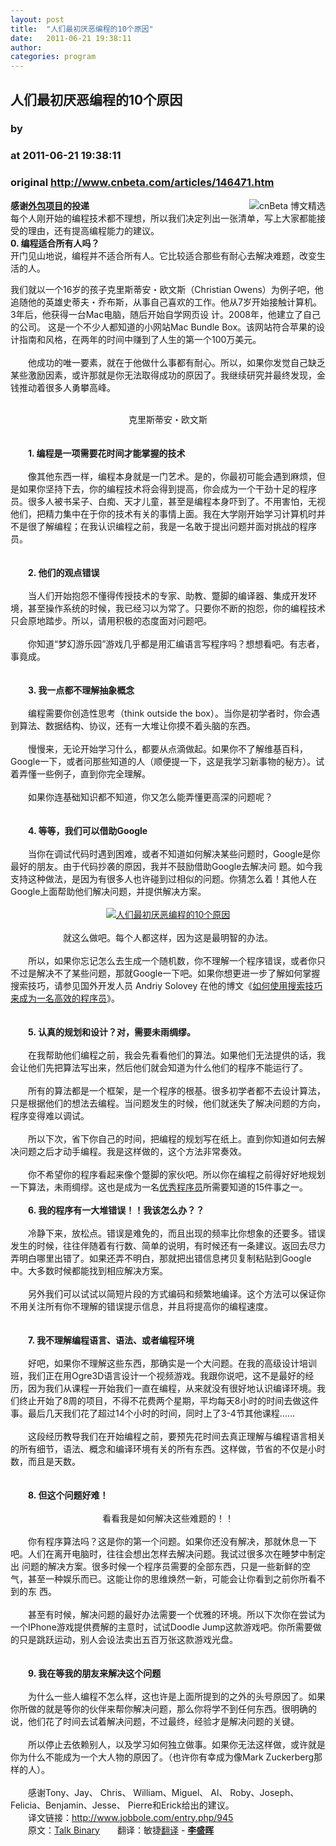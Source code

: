 ```yaml
---
layout: post
title:  "人们最初厌恶编程的10个原因"
date:   2011-06-21 19:38:11
author: 
categories: program
---
```


## 人们最初厌恶编程的10个原因
### by 
### at 2011-06-21 19:38:11
### original <http://www.cnbeta.com/articles/146471.htm>

<div><a rel="nofollow" href="http://www.cnbeta.com/topics/311.htm"><img src="http://img.cnbeta.com/topics/blogselect.gif" alt="cnBeta 博文精选" name="sign" align="right"></a>
        <p><b>感谢<a rel="nofollow" href="http://www.vastwork.com/zh">外包项目</a>的投递</b><br>
每个人刚开始的编程技术都不理想，所以我们决定列出一张清单，写上大家都能接受的理由，还有提高编程能力的建议。<br>
<strong>0. 编程适合所有人吗？</strong><br>
开门见山地说，编程并不适合所有人。它比较适合那些有耐心去解决难题，改变生活的人。</p>
		<p>我们就以一个16岁的孩子克里斯蒂安・欧文斯（Christian 
Owens）为例子吧，他追随他的英雄史蒂夫・乔布斯，从事自己喜欢的工作。他从7岁开始接触计算机。3年后，他获得一台Mac电脑，随后开始自学网页设
计。2008年，他建立了自己的公司。 这是一个不少人都知道的小网站Mac Bundle 
Box。该网站符合苹果的设计指南和风格，在两年的时间中赚到了人生的第一个100万美元。<br>
<br>
　　他成功的唯一要素，就在于他做什么事都有耐心。所以，如果你发觉自己缺乏某些激励因素，或许那就是你无法取得成功的原因了。我继续研究并最终发现，金钱推动着很多人勇攀高峰。<br>
<br>
<div align="center"><img src="http://cache.gawkerassets.com/assets/images/4/2010/08/500x_branchrkid.jpg" alt="" border="0"><br>
克里斯蒂安・欧文斯<br>
<div align="left"> <br>
</div>
<br>
</div>
 　　<b>1. 编程是一项需要花时间才能掌握的技术</b><br>
<br>
　　像其他东西一样，编程本身就是一门艺术。是的，你最初可能会遇到麻烦，但是如果你坚持下去，你的编程技术将会得到提高，你会成为一个干劲十足的程序
员。很多人被书呆子、白痴、天才儿童，甚至是编程本身吓到了。不用害怕，无视他们，把精力集中在于你的技术有关的事情上面。我在大学刚开始学习计算机时并
不是很了解编程；在我认识编程之前，我是一名敢于提出问题并面对挑战的程序员。<br>
<br>
<br>
　　<b>2. 他们的观点错误</b><br>
<br>
　　当人们开始抱怨不懂得传授技术的专家、助教、蹩脚的编译器、集成开发环境，甚至操作系统的时候，我已经习以为常了。只要你不断的抱怨，你的编程技术只会原地踏步。所以，请用积极的态度面对问题吧。<br>
<br>
　　你知道“梦幻游乐园”游戏几乎都是用汇编语言写程序吗？想想看吧。有志者，事竟成。<br>
<br>
<br>
　　<b>3. 我一点都不理解抽象概念</b><br>
<br>
　　编程需要你创造性思考（think outside the box）。当你是初学者时，你会遇到算法、数据结构、协议，还有一大堆让你摸不着头脑的东西。<br>
<br>
　　慢慢来，无论开始学习什么，都要从点滴做起。如果你不了解维基百科，Google一下，或者问那些知道的人（顺便提一下，这是我学习新事物的秘方）。试着弄懂一些例子，直到你完全理解。<br>
<br>
　　如果你连基础知识都不知道，你又怎么能弄懂更高深的问题呢？<br>
<br>
<br>
　　<b>4. 等等，我们可以借助Google</b><br>
<br>
　　当你在调试代码时遇到困难，或者不知道如何解决某些问题时，Google是你最好的朋友。由于代码抄袭的原因，我并不鼓励借助Google去解决问
题。如今我支持这种做法，是因为有很多人也许碰到过相似的问题。你猜怎么着！其他人在Google上面帮助他们解决问题，并提供解决方案。<br>
<br>
<div align="center"><a rel="nofollow" href="http://www.jobbole.com/attachment.php?attachmentid=3207&amp;d=1308645858"><img src="http://www.jobbole.com/attachment.php?attachmentid=3207&amp;d=1308645858" alt="人们最初厌恶编程的10个原因" title="人们最初厌恶编程的10个原因" border="0"></a><br>
<br>
 就这么做吧。每个人都这样，因为这是最明智的办法。<br>
</div>
 <br>
　　所以，如果你忘记怎么去生成一个随机数，你不理解一个程序错误，或者你只不过是解决不了某些问题，那就Google一下吧。如果你想更进一步了解如何掌握搜索技巧，请参见国外开发人员 Andriy Solovey 在他的博文《<a rel="nofollow" href="http://www.jobbole.com/entry.php/371">如何使用搜索技巧来成为一名高效的程序员</a>》。<br>
<br>
<br>
　　<b>5. 认真的规划和设计？对，需要未雨绸缪。</b><br>
<br>
　　在我帮助他们编程之前，我会先看看他们的算法。如果他们无法提供的话，我会让他们先把算法写出来，然后他们就会知道为什么他们的程序不能运行了。<br>
<br>
　　所有的算法都是一个框架，是一个程序的根基。很多初学者都不去设计算法，只是根据他们的想法去编程。当问题发生的时候，他们就迷失了解决问题的方向，程序变得难以调试。<br>
<br>
　　所以下次，省下你自己的时间，把编程的规划写在纸上。直到你知道如何去解决问题之后才动手编程。我是这样做的，这个方法非常奏效。<br>
<br>
　　你不希望你的程序看起来像个蹩脚的家伙吧。所以你在编程之前得好好地规划一下算法，未雨绸缪。这也是成为一名<a rel="nofollow" href="http://www.jobbole.com/entry.php/282">优秀程序员</a>所需要知道的15件事之一。<br>
<br>
　　<b>6. 我的程序有一大堆错误！！我该怎么办？？</b><br>
<br>
　　冷静下来，放松点。错误是难免的，而且出现的频率比你想象的还要多。错误发生的时候，往往伴随着有行数、简单的说明，有时候还有一条建议。返回去尽力弄明白哪里出错了。如果还弄不明白，那就把出错信息拷贝复制粘贴到Google中。大多数时候都能找到相应解决方案。<br>
<br>
　　另外我们可以试试以简短片段的方式编码和频繁地编译。这个方法可以保证你不用关注所有你不理解的错误提示信息，并且将提高你的编程速度。<br>
<br>
<br>
　　<b>7. 我不理解编程语言、语法、或者编程环境</b><br>
<br>
　　好吧，如果你不理解这些东西，那确实是一个大问题。在我的高级设计培训班，我们正在用Ogre3D语言设计一个视频游戏。我跟你说吧，这不是最好的经
历，因为我们从课程一开始我们一直在编程，从来就没有很好地认识编译环境。我们终止开始了8周的项目，不得不花费两个星期，平均每天8小时的时间去做这件
事。最后几天我们花了超过14个小时的时间，同时上了3-4节其他课程……<br>
<br>
　　这段经历教导我们在开始编程之前，要预先花时间去真正理解与编程语言相关的所有细节，语法、概念和编译环境有关的所有东西。这样做，节省的不仅是小时数，而且是天数。<br>
<br>
<br>
　　<b>8. 但这个问题好难！</b><br>
<br>
<div align="center"><img src="http://talkbinary.com/wp-content/uploads/2010/08/doodlejump.jpg" alt="" border="0"><br>
看看我是如何解决这些难题的！！<br>
</div>
 <br>
　　你有程序算法吗？这是你的第一个问题。如果你还没有解决，那就休息一下吧。人们在离开电脑时，往往会想出怎样去解决问题。我试过很多次在睡梦中制定出
问题的解决方案。很多时候一个程序员需要的全部东西，只是一些新鲜的空气，甚至一种娱乐而已。这能让你的思维焕然一新，可能会让你看到之前你所看不到的东
西。<br>
<br>
　　甚至有时候，解决问题的最好办法需要一个优雅的环境。所以下次你在尝试为一个IPhone游戏提供费解的主意时，试试Doodle Jump这款游戏吧。你所需要做的只是跳跃运动，别人会设法卖出五百万张这款游戏光盘。<br>
<br>
<br>
　　<b>9. 我在等我的朋友来解决这个问题</b><br>
<br>
　　为什么一些人编程不怎么样，这也许是上面所提到的之外的头号原因了。如果你所做的就是等你的伙伴来帮你解决问题，那么你将学不到任何东西。很明确的说，他们花了时间去试着解决问题，不过最终，经验才是解决问题的关键。<br>
<br>
　　所以停止去依赖别人，以及学习如何独立做事。如果你无法这样做，或许就是你为什么不能成为一个大人物的原因了。（也许你有幸成为像Mark Zuckerberg那样的人）。 <br>
<br>
　　感谢Tony、Jay、 Chris、 William、Miguel、 Al、 Roby、Joseph、 Felicia、Benjamin、Jesse、 Pierre和Erick给出的建议。<br>
　　译文链接：<a rel="nofollow" href="http://www.jobbole.com/entry.php/945">http://www.jobbole.com/entry.php/945</a><br>
　　原文：<a rel="nofollow" href="http://talkbinary.com/featured/10-reasons-why-people-initially-suck-at-programming/">Talk Binary</a>　　翻译：敏捷<a rel="nofollow" href="http://www.jobbole.com/blog.php/413">翻译</a> - <a rel="nofollow" href="http://www.jobbole.com/member.php/2088"><strong><strong><strong>李盛晖</strong></strong></strong></a><br></p></div>